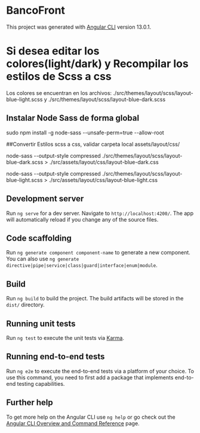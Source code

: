 # BancoFront

This project was generated with [Angular CLI](https://github.com/angular/angular-cli) version 13.0.1.


# Si desea editar los colores(light/dark) y Recompilar los estilos de Scss a css

Los colores se encuentran en los archivos: ./src/themes/layout/scss/layout-blue-light.scss y
./src/themes/layout/scss/layout-blue-dark.scss


## Instalar Node Sass de forma global

sudo npm install -g node-sass --unsafe-perm=true --allow-root

##Convertir Estilos scss a css, validar carpeta local assets/layout/css/

node-sass --output-style compressed ./src/themes/layout/scss/layout-blue-dark.scss > ./src/assets/layout/css/layout-blue-dark.css

node-sass --output-style compressed ./src/themes/layout/scss/layout-blue-light.scss > ./src/assets/layout/css/layout-blue-light.css




## Development server

Run `ng serve` for a dev server. Navigate to `http://localhost:4200/`. The app will automatically reload if you change any of the source files.

## Code scaffolding

Run `ng generate component component-name` to generate a new component. You can also use `ng generate directive|pipe|service|class|guard|interface|enum|module`.

## Build

Run `ng build` to build the project. The build artifacts will be stored in the `dist/` directory.

## Running unit tests

Run `ng test` to execute the unit tests via [Karma](https://karma-runner.github.io).

## Running end-to-end tests

Run `ng e2e` to execute the end-to-end tests via a platform of your choice. To use this command, you need to first add a package that implements end-to-end testing capabilities.

## Further help

To get more help on the Angular CLI use `ng help` or go check out the [Angular CLI Overview and Command Reference](https://angular.io/cli) page.
